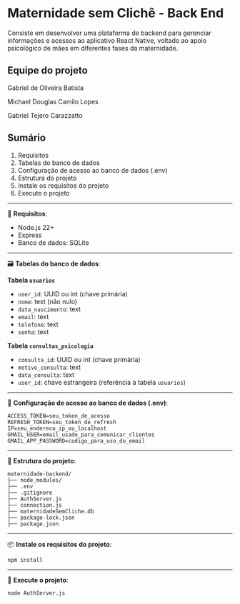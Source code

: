 # Maternidade sem Clichê - Back End

Consiste em desenvolver uma plataforma de backend para gerenciar informações e acessos ao aplicativo React Native, voltado ao apoio psicológico de mães em diferentes fases da maternidade.

## Equipe do projeto

Gabriel de Oliveira Batista

Michael Douglas Camilo Lopes

Gabriel Tejero Carazzatto

## Sumário

1. Requisitos
2. Tabelas do banco de dados
3. Configuração de acesso ao banco de dados (.env)
4. Estrutura do projeto
5. Instale os requisitos do projeto
6. Execute o projeto


---

🔧 **Requisitos**:
- Node.js 22+
- Express
- Banco de dados: SQLite

---

🗃️ **Tabelas do banco de dados**:

**Tabela `usuarios`**
- `user_id`: UUID ou int (chave primária)
- `nome`: text (não nulo)
- `data_nascimento`: text
- `email`: text
- `telefone`: text
- `senha`: text

**Tabela `consultas_psicologia`**
- `consulta_id`: UUID ou int (chave primária)
- `motivo_consulta`: text
- `data_consulta`: text
- `user_id`: chave estrangeira (referência à tabela `usuarios`)

---

🔐 **Configuração de acesso ao banco de dados (.env)**:
```env
ACCESS_TOKEN=seu_token_de_acesso
REFRESH_TOKEN=seu_token_de_refresh
IP=seu_endereco_ip_ou_localhost
GMAIL_USER=email_usado_para_comunicar_clientes
GMAIL_APP_PASSWORD=codigo_para_uso_do_email
```

---

📁 **Estrutura do projeto**:
```
maternidade-backend/
├── node_modules/
├── .env
├── .gitignore
├── AuthServer.js
├── connection.js
├── maternidadeSemCliche.db
├── package-lock.json
├── package.json
```

---

📦 **Instale os requisitos do projeto**:
```bash
npm install
```

---

🚀 **Execute o projeto**:
```bash
node AuthServer.js
```
